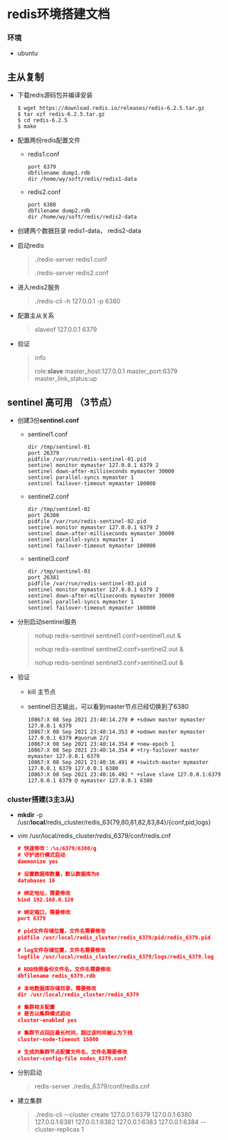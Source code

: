 # redis环境搭建文档

### 环境

- ubuntu

## 主从复制

- 下载redis源码包并编译安装

  ```shell
  $ wget https://download.redis.io/releases/redis-6.2.5.tar.gz
  $ tar xzf redis-6.2.5.tar.gz
  $ cd redis-6.2.5
  $ make
  ```

- 配置两份redis配置文件

  - redis1.conf

    ```
    port 6379
    dbfilename dump1.rdb
    dir /home/wy/soft/redis/redis1-data
    ```

  - redis2.conf

    ```
    port 6380
    dbfilename dump2.rdb
    dir /home/wy/soft/redis/redis2-data
    ```

    

- 创建两个数据目录 redis1-data， redis2-data

- 启动redis

  > ./redis-server  redis1.conf
  >
  > ./redis-server  redis2.conf

- 进入redis2服务

  > ./redis-cli -h 127.0.0.1 -p 6380

- 配置主从关系

  > slaveof 127.0.0.1 6379

- 验证

  > info 
  >
  > 
  >
  > role:**slave**
  > master_host:127.0.0.1
  > master_port:6379
  > master_link_status:up

## sentinel 高可用 （3节点）

- 创建3份**sentinel.conf**

  - sentinel1.conf

    ```
    dir /tmp/sentinel-01
    port 26379
    pidfile /var/run/redis-sentinel-01.pid
    sentinel monitor mymaster 127.0.0.1 6379 2
    sentinel down-after-milliseconds mymaster 30000
    sentinel parallel-syncs mymaster 1
    sentinel failover-timeout mymaster 180000
    ```

    

  - sentinel2.conf

    ```
    dir /tmp/sentinel-02
    port 26380
    pidfile /var/run/redis-sentinel-02.pid
    sentinel monitor mymaster 127.0.0.1 6379 2
    sentinel down-after-milliseconds mymaster 30000
    sentinel parallel-syncs mymaster 1
    sentinel failover-timeout mymaster 180000
    ```

    

  - sentinel3.conf

    ```
    dir /tmp/sentinel-03
    port 26381
    pidfile /var/run/redis-sentinel-03.pid
    sentinel monitor mymaster 127.0.0.1 6379 2
    sentinel down-after-milliseconds mymaster 30000
    sentinel parallel-syncs mymaster 1
    sentinel failover-timeout mymaster 180000
    ```

    

- 分别启动sentinel服务

  >nohup redis-sentinel   sentinel1.conf>sentinel1.out &
  >
  >nohup redis-sentinel   sentinel2.conf>sentinel2.out &
  >
  >nohup redis-sentinel   sentinel3.conf>sentinel3.out &

- 验证

  - kill 主节点

  - sentinel日志输出，可以看到master节点已经切换到了6380

    ```
    10867:X 08 Sep 2021 23:40:14.270 # +sdown master mymaster 127.0.0.1 6379
    10867:X 08 Sep 2021 23:40:14.353 # +odown master mymaster 127.0.0.1 6379 #quorum 2/2
    10867:X 08 Sep 2021 23:40:14.354 # +new-epoch 1
    10867:X 08 Sep 2021 23:40:14.354 # +try-failover master mymaster 127.0.0.1 6379
    10867:X 08 Sep 2021 23:40:16.491 # +switch-master mymaster 127.0.0.1 6379 127.0.0.1 6380
    10867:X 08 Sep 2021 23:40:16.492 * +slave slave 127.0.0.1:6379 127.0.0.1 6379 @ mymaster 127.0.0.1 6380
    
    ```

    

### cluster搭建(3主3从)

- **mkdir** -p /usr/**local**/redis_cluster/redis_63{79,80,81,82,83,84}/{conf,pid,logs}

- vim /usr/local/redis_cluster/redis_6379/conf/redis.cnf

  ```json
  # 快速修改：:%s/6379/6380/g
  # 守护进行模式启动
  daemonize yes
  
  # 设置数据库数量，默认数据库为0
  databases 16
  
  # 绑定地址，需要修改
  bind 192.168.0.120
  
  # 绑定端口，需要修改
  port 6379
  
  # pid文件存储位置，文件名需要修改
  pidfile /usr/local/redis_cluster/redis_6379/pid/redis_6379.pid
  
  # log文件存储位置，文件名需要修改
  logfile /usr/local/redis_cluster/redis_6379/logs/redis_6379.log
  
  # RDB快照备份文件名，文件名需要修改
  dbfilename redis_6379.rdb
  
  # 本地数据库存储目录，需要修改
  dir /usr/local/redis_cluster/redis_6379
  
  # 集群相关配置
  # 是否以集群模式启动
  cluster-enabled yes
  
  # 集群节点回应最长时间，超过该时间被认为下线
  cluster-node-timeout 15000
  
  # 生成的集群节点配置文件名，文件名需要修改
  cluster-config-file nodes_6379.conf
  ```

- 分别启动

  > redis-server ./redis_6379/conf/redis.cnf

- 建立集群

  > ./redis-cli --cluster create 127.0.0.1:6379 127.0.0.1:6380 127.0.0.1:6381 127.0.0.1:6382 127.0.0.1:6383 127.0.0.1:6384 --cluster-replicas 1

